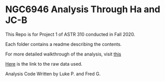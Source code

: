 # NGC6946 Analysis Through Ha and JC-B
This Repo is for Project 1 of ASTR 310 conducted in Fall 2020.

Each folder contains a readme describing the contents.

For more detailed walkthrough of the analysis, visit [this](https://umd0-my.sharepoint.com/:o:/g/personal/fgarcia4_umd_edu/EigP23ApGB1KiB1ynQe4W0YBzAjXOZWx2Pq8GYkvzt87jg?e=5%3arwl2Fy&at=9 )

[Here](https://drive.google.com/drive/folders/1G8z-hWoQCP8RzQ9GQ6T-KiMg54vz_oSM?usp=sharing) is the link to the raw data used. 

Analysis Code Written by Luke P. and Fred G.
